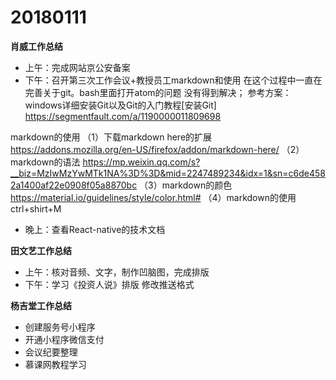 # 20180111

**肖威工作总结**
- 上午：完成网站京公安备案
- 下午：召开第三次工作会议+教授员工markdown和使用
在这个过程中一直在完善关于git。bash里面打开atom的问题
没有得到解决；
参考方案：windows详细安装Git以及Git的入门教程[安装Git]
https://segmentfault.com/a/1190000011809698

markdown的使用
（1）下载markdown here的扩展
https://addons.mozilla.org/en-US/firefox/addon/markdown-here/
（2）markdown的语法
https://mp.weixin.qq.com/s?__biz=MzIwMzYwMTk1NA%3D%3D&mid=2247489234&idx=1&sn=c6de4582a1400af22e0908f05a8870bc
（3）markdown的颜色
https://material.io/guidelines/style/color.html#
（4）markdown的使用
ctrl+shirt+M

- 晚上：查看React-native的技术文档


**田文艺工作总结**
 - 上午：核对音频、文字，制作凹脑图，完成排版
 - 下午：学习《投资人说》排版 修改推送格式


**杨吉堂工作总结**
- 创建服务号小程序
- 开通小程序微信支付
- 会议纪要整理
- 慕课网教程学习

